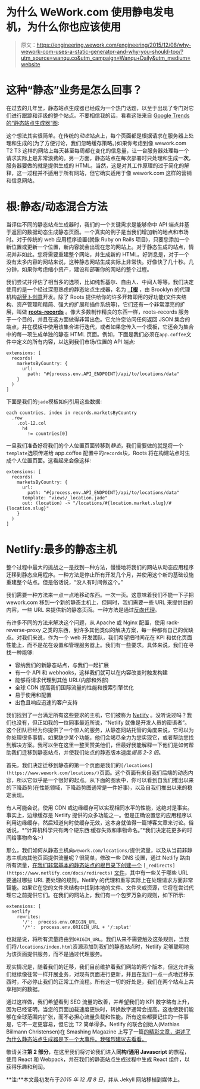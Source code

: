 # 为什么 WeWork.com 使用静电发电机，为什么你也应该使用

> 原文：<https://engineering.wework.com/engineering/2015/12/08/why-wework-com-uses-a-static-generator-and-why-you-should-too/?utm_source=wanqu.co&utm_campaign=Wanqu+Daily&utm_medium=website>

# 这种“静态”业务是怎么回事？

在过去的几年里，静态站点生成器已经成为一个热门话题，以至于出现了专门对它们进行跟踪和评级的整个站点。不要相信我的话，看看这张来自 [Google Trends 的“静态站点生成器”图](https://www.google.com/trends/explore#q=static%20site%20generator):



这个想法其实很简单。在传统的*动态*站点上，每个页面都是根据请求在服务器上处理和生成的(为了方便讨论，我们忽略缓存策略。)如果你考虑到像 wework.com T2 T3 这样的网站上每天甚至每周都在变化的信息量，让一台服务器处理每一个请求实际上是非常浪费的。另一方面，静态站点在每次部署时只处理和生成**一次**，服务器要做的就是提供生成的 HTML。当然，这是对其工作原理的过于简化的解释，这一过程并不适用于所有网站，但它确实适用于像 wework.com 这样的营销和信息网站。

# 根:静态/动态混合方法

当评估不同的静态站点生成器时，我们的一个关键需求是能够命中 API 端点并基于返回的数据动态生成静态页面。一个真实的例子是当我们增加新的地点和市场时。对于传统的 web 应用程序设置(就像 Ruby on Rails 项目)，只要您添加一个新位置或更新一个位置，新内容就会出现在您的网站上。对于静态生成的站点，情况并非如此。您将需要重建整个网站，并生成新的 HTML。好消息是，对于一个没有太多内容的网站来说，这种静态网站生成实际上非常快。好像快了几十秒。几分钟，如果你考虑缩小资产，建设和部署你的网站的整个过程。

我们尝试并评估了相当多的选项，比如纯哲基尔、自由人、中间人等等。我们决定使用的是一个经过深思熟虑的静态站点生成器，名为 [**【根**](http://roots.cx/) ，由 Brooklyn 的代理机构[胡萝卜创意](https://carrot.is/)开发。除了 Roots 提供给你的许多开箱即用的好功能(文件夹结构、资产管理和精简、强大的扩展和插件系统等)，它们还有一个非常漂亮的扩展，叫做 [**roots-records**](https://github.com/carrot/roots-records) 。像大多数制作精良的东西一样，roots-records 服务于一个目的，并且在这方面做得非常出色。它允许您访问任何返回 JSON 集合的端点，并在模板中使用该集合进行迭代，或者如果您传入一个模板，它还会为集合中的每一项生成单独的静态 HTML 页面。例如，下面是我们必须在`app.coffee`文件中定义的所有内容，以达到我们市场/位置的 API 端点:

```
extensions: [
  records(
    marketsByCountry: {
      url:
        path: "#{process.env.API_ENDPOINT}/api/to/locations/data"
    }
  )
]
```

下面是我们的`jade`模板如何引用这些数据:

```
each countries, index in records.marketsByCountry
  .row
    .col-12.col
      h4
        != countries[0]
```

一旦我们准备好将我们的个人位置页面转移到*静态*，我们需要做的就是将一个`template`选项传递给 app.coffee 配置中的`records`块，Roots 将在构建站点时生成个人位置页面。这看起来会像这样:

```
extensions: [
  records(
    marketsByCountry: {
      url:
        path: "#{process.env.API_ENDPOINT}/api/to/locations/data"
      template: "views/_location.jade"
      out: (location) -> "/locations/#{location.market.slug}/#{location.slug}"
    }
  )
]
```

# Netlify:最多的静态主机

整个过程中最大的挑战之一是找到一种方法，慢慢地将我们的网站从动态应用程序迁移到静态应用程序。一种方法是停止所有开发几个月，并使用这个新的基础设施重建整个站点。但是俗话说，“没人有时间做这个。”

我们需要一种方法来一点一点地移动东西。一次一页。这意味着我们不能一下子把 wework.com 移到一个新的静态主机上，但同时，我们需要一些 URL 来提供旧的内容，一些 URL 来提供新的静态页面。一种方法是通过[反向代理](https://en.wikipedia.org/wiki/Reverse_proxy)。

有许多不同的方法来解决这个问题，从 Apache 或 Nginx 配置，使用 rack-reverse-proxy 之类的东西，到许多其他类似的解决方案，每一种都有自己的优缺点。对我们来说，作为一个 web 开发团队，我们希望把时间花在 KPI 和优化页面性能上，而不是花在设置和管理服务器上。我们有一些要求。具体来说，我们在寻找一种能够:

*   容纳我们的新静态站点，与我们一起扩展
*   有一个 API 和 webhooks，这样我们就可以在内容改变时触发构建
*   能够将请求代理到其他 URL(内部和外部)
*   全球 CDN 提高我们国际流量的性能和搜索引擎优化
*   易于使用和配置
*   出色且响应迅速的客户支持

我们找到了一台满足所有这些要求的主机，它们被称为 [Netlify](https://www.netlify.com/) 。没听说过吗？我们也没有，但正如我的一位同事最近所说，“Netlify 就像是开发人员的密语者”。这个团队已经为你提供了一个惊人的服务，从静态网站托管的角度来说，它可以为你处理很多事情。如果缺少某个功能，他们会竭尽全力为您实现它，或者帮助您找到解决方案。我可以坐在这里一整天赞美他们，但最好我能解释一下他们是如何帮助我们迁移到静态站点，并使我们站点的静态版本速度*提高 2-3 倍*。

首先，我们决定迁移到静态的第一个页面是我们的`[/locations](https://www.wework.com/locations/)`页面。这个页面有来自我们后端的动态内容，所以它似乎是一个很好的起点。从下面的图表中，你可以看到自我们推出以来的下降趋势(在性能领域，下降趋势图通常是一件好事)，以及自我们推出以来的稳定表现。



有人可能会说，使用 CDN 或边缘缓存可以实现相同水平的性能，这绝对是事实。事实上，边缘缓存是 Netlify 提供的众多功能之一。但是正确设置您的应用程序以利用边缘缓存，然后知道何时使缓存无效，这本身就值得一篇博客文章来讨论。俗话说，*“计算机科学只有两个硬东西:缓存失效和事物命名。”*我们决定花更多的时间给事物命名:-)

那么，我们如何从静态主机向`wework.com/locations/`提供流量，以及从当前非静态主机向其他页面提供流量呢？很简单，修改一些 DNS 设置，通过 Netlify 路由所有流量，[在我们非常基本的静态站点的根目录下创建一个](https://www.netlify.com/docs/redirects) `[_redirects](https://www.netlify.com/docs/redirects)` [文件](https://www.netlify.com/docs/redirects)，其中有一些关于哪些 URL 要通过哪些 URL 要处理的规则。Netlify 的代理和重写实际上在处理请求方面非常智能。如果它在您的文件夹结构中找到本地的文件、文件夹或资源，它将在尝试代理它之前提供它们。在我们的网站上，我们有一个包罗万象的规则，如下所示:

```
extensions: [
  netlify
    rewrites:
      '/':  process.env.ORIGIN_URL
      '/*':  process.env.ORIGIN_URL + '/:splat'
```

也就是说，将所有流量路由到`ORIGIN_URL`。我们从来不需要触及这条规则，当我们将`/locations/index.html`资源添加到我们的静态站点时，Netlify 足够聪明地为该页面提供服务，而不是通过代理服务。

现实情况是，随着我们的迁移，我们目前维护着我们网站的两个版本，但这允许我们继续像往常一样开展业务，对现有页面进行更新，并且在我们一点一点地迁移东西时，不必停止我们的正常工作流程。所有这一切的好处是，我们在两个站点上共享相同的数据。

通过这样做，我们希望看到 SEO 流量的改善，并希望我们的 KPI 数字略有上升，因为已经证明，当您的页面加载速度更快时，转换数字通常会提高。这也使我们能够在全球范围内扩张，而不必担心流量负载和性能。所有这些都要记住的一件事是，它不一定更容易，但它比 T2 简单得多。Netlify 的联合创始人(Mathias Biilmann Christensen)在 Smashing Magazine 上写了一篇[的精彩文章，讲述了为什么静态站点生成器是下一个大事件。我强烈建议去看看。](http://www.smashingmagazine.com/2015/11/modern-static-website-generators-next-big-thing/)

敬请关注**第 2 部分**，在这里我们将讨论我们进入**同构/通用 Javascript** 的旅程，使用 React 和 Webpack，并在我们的静态站点生成过程中生成 React 组件，以获得乐趣和利润。

**注:**本文最初发布于*2015 年 12 月 8 日*，并从 Jekyll 网站移植到媒体上。



